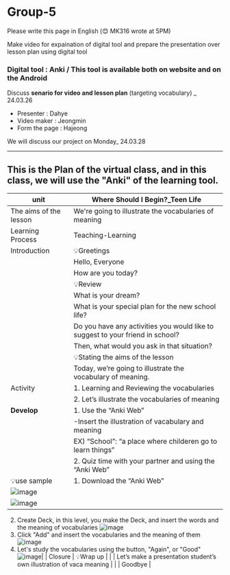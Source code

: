 # Group-5
Please write this page in English (😊 MK316 wrote at 5PM)

Make video for expaination of digital tool and prepare the presentation over lesson plan using digital tool

### Digital tool : **Anki** / This tool is available both on website and on the Android

Discuss **senario for video and lesson plan** (targeting vocabulary) _ 24.03.26

+ Presenter : Dahye
+ Video maker : Jeongmin
+ Form the page : Hajeong

We will discuss our project on Monday_ 24.03.28

------------------------------------------------
This is the Plan of the virtual class, and in this class, we will use the "Anki" of the learning tool.
------------------------------------------------
| unit | Where Should I Begin?_Teen Life | 
|------| --------------------------------|
| The aims of the lesson | We're going to illustrate the vocabularies of meaning |
| Learning Process | Teaching-Learning |
| Introduction |💡Greetings |
|              |Hello, Everyone|
|              |How are you today?|
|              |💡Review |
|              |What is your dream?|
|              |What is your special plan for the new school life?|
|              |Do you have any activities you would like to suggest to your friend in school?|
|              |Then, what would you ask in that situation?|
|              |💡Stating the aims of the lesson |
|              |Today, we’re going to illustrate the vocabulary of meaning.|
|   Activity   | 1. Learning and Reviewing the vocabularies |
|              | 2. Let’s illustrate the vocabularies of meaning |
|  **Develop** | 1. Use the “Anki Web” |
|              | -Insert the illustration of vacabulary and meaning |
|              | EX) “School”: “a place where childeren go to learn things” |
|              | 2. Quiz time with your partner and using the “Anki Web” |
|💡use sample | 1. Download the “Anki Web” |
| ![image](https://github.com/dhlee3146/Group-5/assets/162955126/9b677ab9-cc15-4ef6-8779-7fabc6f13bff) |
| ![image](https://github.com/dhlee3146/Group-5/assets/162955126/06e81f1a-6aa3-4c75-8181-c3b2e4f0a915) |
2. Create Deck, in this level, you make the Deck, and insert the words and the meaning of vocabularies 
![image](https://github.com/dhlee3146/Group-5/assets/162955126/929e1005-e4fd-45f7-b129-92293a33b316)
3. Click "Add" and insert the vocabularies and the meaning of them
![image](https://github.com/dhlee3146/Group-5/assets/162955126/8062bd15-c1d0-405c-ad2b-3c5c08b1cbaa)
4. Let's study the vocabularies using the button, "Again", or "Good"
   ![image](https://github.com/dhlee3146/Group-5/assets/162955126/dcd81451-06b2-453a-9af1-5c4bef343202)|
| Closure | 💡Wrap up |
|         | Let’s make a presentation student’s own illustration of vaca meaning |
|         | Goodbye |

   
